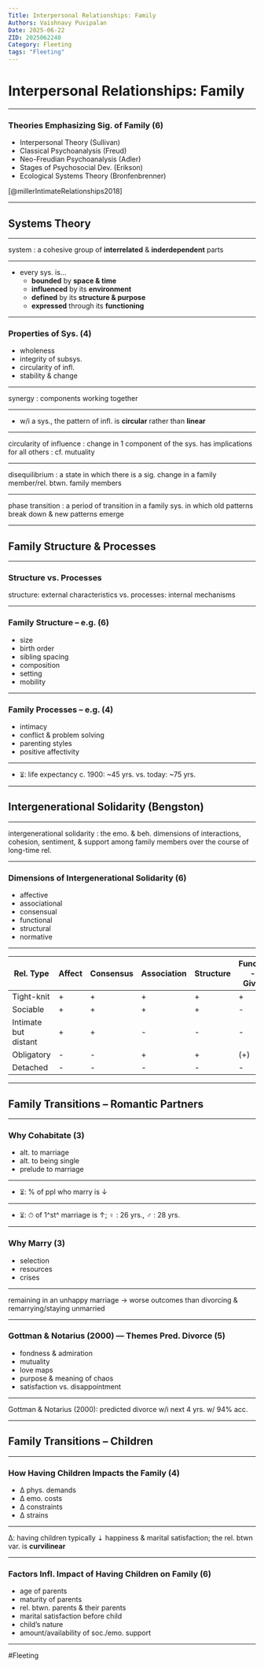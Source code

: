 ```yaml
---
Title: Interpersonal Relationships: Family
Authors: Vaishnavy Puvipalan
Date: 2025-06-22
ZID: 2025062240
Category: Fleeting
tags: "Fleeting"
---
```

# Interpersonal Relationships: Family

***
### Theories Emphasizing Sig. of Family (6)
- Interpersonal Theory (Sullivan)
- Classical Psychoanalysis (Freud)
- Neo-Freudian Psychoanalysis (Adler)
- Stages of Psychosocial Dev. (Erikson)
- Ecological Systems Theory (Bronfenbrenner)

[@millerIntimateRelationships2018]

***
## Systems Theory
***
system
: a cohesive group of **interrelated** & **inderdependent** parts

***
- every sys. is...
    - **bounded** by __space & time__
    -  **influenced** by its __environment__
    -  **defined** by its __structure & purpose__
    -  **expressed** through its __functioning__

***
### Properties of Sys. (4)
- wholeness
- integrity of subsys.
- circularity of infl.
- stability & change

***
synergy
: components working together

***
- w/i a sys., the pattern of infl. is **circular** rather than __linear__

***
circularity of influence
: change in 1 component of the sys. has implications for all others
: cf. mutuality

***
disequilibrium
: a state in which there is a sig. change in a family member/rel. btwn. family members

***
phase transition
: a period of transition in a family sys. in which old patterns break down & new patterns emerge

***
## Family Structure & Processes
***
### Structure vs. Processes
structure: external characteristics vs. processes: internal mechanisms

***
### Family Structure – e.g. (6)
- size
- birth order
- sibling spacing
- composition
- setting
- mobility

***
### Family Processes – e.g. (4)
- intimacy
- conflict & problem solving
- parenting styles
- positive affectivity

***
- ⏳︎: life expectancy c. 1900: ~45 yrs. vs. today: ~75 yrs.

***
## Intergenerational Solidarity (Bengston)
***
intergenerational solidarity
: the emo. & beh. dimensions of interactions, cohesion, sentiment, & support among family members over the course of long-time rel.

***
### Dimensions of Intergenerational Solidarity (6)
- affective
- associational
- consensual
- functional
- structural
- normative

***
| Rel. Type            | Affect | Consensus | Association | Structure | Function -- Giving | Function -- Receiving |
|----------------------|--------|-----------|-------------|-----------|--------------------|-----------------------|
| Tight-knit           | \+     | \+        | \+          | \+        | \+                 | \+                    |
| Sociable             | \+     | \+        | \+          | \+        | \-                 | \-                    |
| Intimate but distant | \+     | \+        | \-          | \-        | \-                 | \-                    |
| Obligatory           | \-     | \-        | \+          | \+        | (\+)               | (\+)                  |
| Detached             | \-     | \-        | \-          | \-        | \-                 | \-                    |

***
## Family Transitions – Romantic Partners
***
### Why Cohabitate (3)
- alt. to marriage
- alt. to being single
- prelude to marriage

***
- ⏳︎: % of ppl who marry is ↓

***
- ⏳︎: ⏱︎ of 1^st^ marriage is ↑; ♀︎ : 26 yrs., ♂︎ : 28 yrs.

***
### Why Marry (3)
- selection
- resources
- crises

***
remaining in an unhappy marriage →  worse outcomes than divorcing & remarrying/staying unmarried

***
### Gottman & Notarius (2000) — Themes Pred. Divorce (5)
- fondness & admiration
- mutuality
- love maps
- purpose & meaning of chaos
- satisfaction vs. disappointment

***
Gottman & Notarius (2000): predicted divorce w/i next 4 yrs. w/ 94% acc.

***
## Family Transitions – Children

***
### How Having Children Impacts the Family (4)
- ∆ phys. demands
- ∆ emo. costs
- ∆ constraints
- ∆ strains

***
∆: having children typically ⇣ happiness & marital satisfaction; the rel. btwn var. is **curvilinear**

***
### Factors Infl. Impact of Having Children on Family (6)
- age of parents
- maturity of parents
- rel. btwn. parents & their parents
- marital satisfaction before child
- child’s nature
- amount/availability of soc./emo. support

---
  #Fleeting